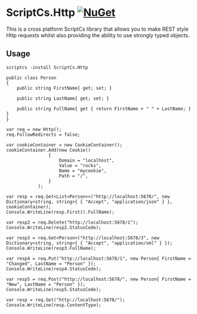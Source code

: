# ScriptCs.Http [![NuGet](http://img.shields.io/nuget/v/ScriptCs.Http.svg?style=flat)](https://www.nuget.org/packages/ScriptCs.Http/)

This is a cross platform ScriptCs library that allows you to make REST style Http requests whilst also providing the ability to use strongly typed objects.

## Usage

`scriptcs -install ScriptCs.Http` 

```
public class Person
{
    public string FirstName{ get; set; }

    public string LastName{ get; set; }

    public string FullName{ get { return FirstName + " " + LastName; } }
}

var req = new Http();
req.FollowRedirects = false;

var cookieContainer = new CookieContainer();
cookieContainer.Add(new Cookie()
                {
                    Domain = "localhost",
                    Value = "rocks",
                    Name = "mycookie",
                    Path = "/",
                }
            );

var resp = req.Get<List<Person>>("http://localhost:5678/", new Dictionary<string, string>{ { "Accept", "application/json" } }, cookieContainer);
Console.WriteLine(resp.First().FullName);

var resp2 = req.Delete("http://localhost:5678/1");
Console.WriteLine(resp2.StatusCode);

var resp3 = req.Get<Person>("http://localhost:5678/3", new Dictionary<string, string>{ { "Accept", "application/xml" } });
Console.WriteLine(resp3.FullName);

var resp4 = req.Put("http://localhost:5678/1", new Person{ FirstName = "Changed", LastName = "Person" });
Console.WriteLine(resp4.StatusCode);

var resp5 = req.Post("http://localhost:5678/", new Person{ FirstName = "New", LastName = "Person" });
Console.WriteLine(resp5.StatusCode);

var resp = req.Get("http://localhost:5678/");
Console.WriteLine(resp.ContentType);
```
